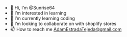 - 👋 Hi, I’m @Sunrise64
- 👀 I’m interested in learning
- 🌱 I’m currently learning coding
- 💞️ I’m looking to collaborate on with shoplify stores
- 📫 How to reach me AdamEstradaTejeda@gmail.com

<!---
Sunrise64/Sunrise64 is a ✨ special ✨ repository because its `README.md` (this file) appears on your GitHub profile.
You can click the Preview link to take a look at your changes.
--->
